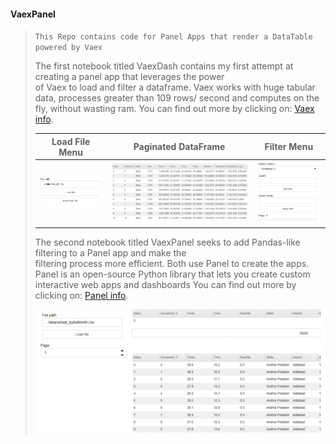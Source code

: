 #### VaexPanel
> `This Repo contains code for Panel Apps that render a DataTable powered by Vaex`
>
> The first notebook titled VaexDash contains my first attempt at creating a panel app that leverages the power  
> of Vaex to load and filter a dataframe. Vaex works with huge tabular data, processes greater than 109 rows/
> second and computes on the fly, without wasting ram.
> You can find out more by clicking on: [Vaex info](https://vaex.readthedocs.io). 
>
> Load File Menu                                                                                       |  Paginated DataFrame                                                                                        |   Filter Menu
> :---------------------------------------------------------------------------------------------------:|:-------------------------------------------------------------------------------------------------------:|:------------------------------------------------------------------------------------------------:
> ![](https://github.com/satyajitovelil/VaExcel/blob/master/Preview/Images/VaexDash_LoadFileMenu.png)  |![](https://github.com/satyajitovelil/VaExcel/blob/master/Preview/Images/VaexDash_PaginatedDataFrame.png)|![](https://github.com/satyajitovelil/VaExcel/blob/master/Preview/Images/VaexDash_FilterMenu.png)
>
> The second notebook titled VaexPanel seeks to add Pandas-like filtering to a Panel app and make the  
> filtering process more efficient. Both use Panel to create the apps. 
> Panel is an open-source Python library that lets you create custom interactive web apps and dashboards
> You can find out more by clicking on: [Panel info](https://panel.holoviz.org/index.html).
>
> ![Image of VaexPanel](https://github.com/satyajitovelil/VaExcel/blob/master/Preview/Images/VaexPanel_Preview.png)
